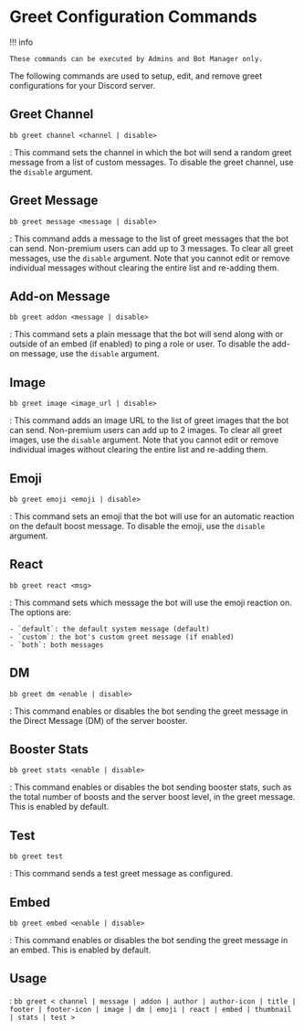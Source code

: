 # Greet Configuration Commands

!!! info

    These commands can be executed by Admins and Bot Manager only.

The following commands are used to setup, edit, and remove greet configurations for your Discord server.

## Greet Channel

`bb greet channel <channel | disable>`

: This command sets the channel in which the bot will send a random greet message from a list of custom messages. To disable the greet channel, use the `disable` argument.

## Greet Message

`bb greet message <message | disable>`

: This command adds a message to the list of greet messages that the bot can send. Non-premium users can add up to 3 messages. To clear all greet messages, use the `disable` argument. Note that you cannot edit or remove individual messages without clearing the entire list and re-adding them.

## Add-on Message

`bb greet addon <message | disable>`

: This command sets a plain message that the bot will send along with or outside of an embed (if enabled) to ping a role or user. To disable the add-on message, use the `disable` argument.

## Image

`bb greet image <image_url | disable>`

: This command adds an image URL to the list of greet images that the bot can send. Non-premium users can add up to 2 images. To clear all greet images, use the `disable` argument. Note that you cannot edit or remove individual images without clearing the entire list and re-adding them.

## Emoji

`bb greet emoji <emoji | disable>`

: This command sets an emoji that the bot will use for an automatic reaction on the default boost message. To disable the emoji, use the `disable` argument.

## React

`bb greet react <msg>`

: This command sets which message the bot will use the emoji reaction on. The options are:

    - `default`: the default system message (default)
    - `custom`: the bot's custom greet message (if enabled)
    - `both`: both messages

## DM

`bb greet dm <enable | disable>`

: This command enables or disables the bot sending the greet message in the Direct Message (DM) of the server booster.

## Booster Stats

`bb greet stats <enable | disable>`

: This command enables or disables the bot sending booster stats, such as the total number of boosts and the server boost level, in the greet message. This is enabled by default.

## Test

`bb greet test`

: This command sends a test greet message as configured.

## Embed

`bb greet embed <enable | disable>`

: This command enables or disables the bot sending the greet message in an embed. This is enabled by default.

## Usage

: `bb greet < channel | message | addon | author | author-icon | title | footer | footer-icon | image | dm | emoji | react | embed | thumbnail | stats | test >`
